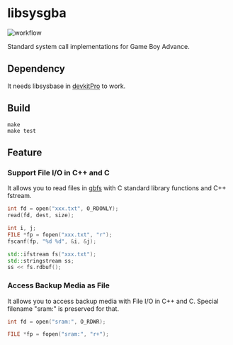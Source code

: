 # libsysgba

![workflow](https://github.com/laqieer/libsysgba/actions/workflows/c-cpp.yml/badge.svg)

Standard system call implementations for Game Boy Advance.

## Dependency

It needs libsysbase in [devkitPro](https://devkitpro.org/wiki/Getting_Started) to work.

## Build
```
make
make test
```

## Feature

### Support File I/O in C++ and C

It allows you to read files in [gbfs](https://pineight.com/gba/#gbfs) with C standard library functions and C++ fstream.

```C
int fd = open("xxx.txt", O_RDONLY);
read(fd, dest, size);
```

```C
int i, j;
FILE *fp = fopen("xxx.txt", "r");
fscanf(fp, "%d %d", &i, &j);
```

```C++
std::ifstream fs("xxx.txt");
std::stringstream ss;
ss << fs.rdbuf();
```

### Access Backup Media as File

It allows you to access backup media with File I/O in C++ and C. Special filename "sram:" is preserved for that.

```C
int fd = open("sram:", O_RDWR);
```

```C
FILE *fp = fopen("sram:", "r+");
```
